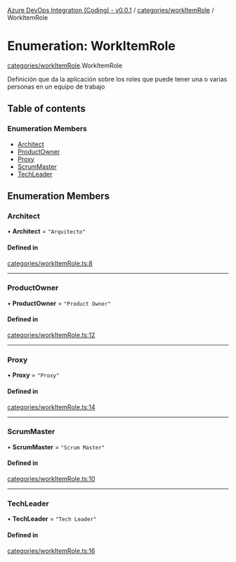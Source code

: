 [Azure DevOps Integration (Coding) - v0.0.1](../README.md) / [categories/workItemRole](../modules/categories_workItemRole.md) / WorkItemRole

# Enumeration: WorkItemRole

[categories/workItemRole](../modules/categories_workItemRole.md).WorkItemRole

Definición que da la aplicación sobre los roles que puede tener una o varias personas en un equipo de trabajo

## Table of contents

### Enumeration Members

- [Architect](categories_workItemRole.WorkItemRole.md#architect)
- [ProductOwner](categories_workItemRole.WorkItemRole.md#productowner)
- [Proxy](categories_workItemRole.WorkItemRole.md#proxy)
- [ScrumMaster](categories_workItemRole.WorkItemRole.md#scrummaster)
- [TechLeader](categories_workItemRole.WorkItemRole.md#techleader)

## Enumeration Members

### Architect

• **Architect** = ``"Arquitecto"``

#### Defined in

[categories/workItemRole.ts:8](https://github.com/jeysgar1/azure-devops-api-kms/blob/28b9ee1/src/categories/workItemRole.ts#L8)

___

### ProductOwner

• **ProductOwner** = ``"Product Owner"``

#### Defined in

[categories/workItemRole.ts:12](https://github.com/jeysgar1/azure-devops-api-kms/blob/28b9ee1/src/categories/workItemRole.ts#L12)

___

### Proxy

• **Proxy** = ``"Proxy"``

#### Defined in

[categories/workItemRole.ts:14](https://github.com/jeysgar1/azure-devops-api-kms/blob/28b9ee1/src/categories/workItemRole.ts#L14)

___

### ScrumMaster

• **ScrumMaster** = ``"Scrum Master"``

#### Defined in

[categories/workItemRole.ts:10](https://github.com/jeysgar1/azure-devops-api-kms/blob/28b9ee1/src/categories/workItemRole.ts#L10)

___

### TechLeader

• **TechLeader** = ``"Tech Leader"``

#### Defined in

[categories/workItemRole.ts:16](https://github.com/jeysgar1/azure-devops-api-kms/blob/28b9ee1/src/categories/workItemRole.ts#L16)
